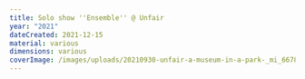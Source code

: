 ```yaml
---
title: Solo show ''Ensemble'' @ Unfair
year: "2021"
dateCreated: 2021-12-15
material: various
dimensions: various
coverImage: /images/uploads/20210930-unfair-a-museum-in-a-park-_mi_6678.jpg.jpg
---
```

